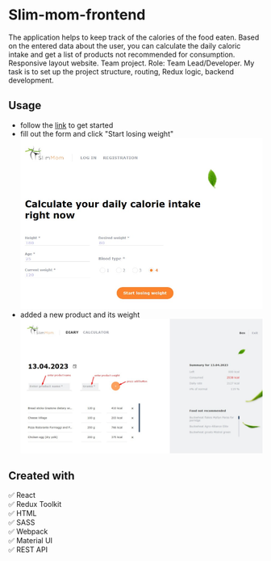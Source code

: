 # Slim-mom-frontend

The application helps to keep track of the calories of the food eaten. Based on
the entered data about the user, you can calculate the daily caloric intake and
get a list of products not recommended for consumption. Responsive layout
website. Team project. Role: Team Lead/Developer. My task is to set up the
project structure, routing, Redux logic, backend development.

## Usage

- follow the [link](https://github.com/Ancasab/SlimMom-frontend) to get started
- fill out the form and click "Start losing weight"  
   ![an example interface](./public/example1.jpg)
- added a new product and its weight  
  ![an example interface](./public/example2.jpg)

## Created with

:white_check_mark: React  
:white_check_mark: Redux Toolkit  
:white_check_mark: HTML  
:white_check_mark: SASS  
:white_check_mark: Webpack  
:white_check_mark: Material UI  
:white_check_mark: REST API
